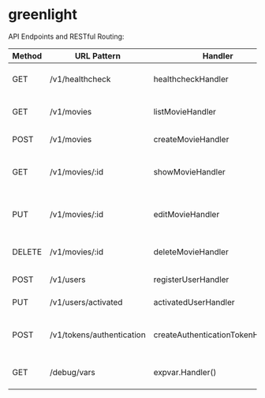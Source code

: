 # greenlight

API Endpoints and RESTful Routing:

| Method | URL Pattern      | Handler               | Action                                |
|--------|------------------|-----------------------|---------------------------------------|
| GET    | /v1/healthcheck  | healthcheckHandler    | Show application information          |
| GET    | /v1/movies       | listMovieHandler      | Show the details of all movies        |
| POST   | /v1/movies       | createMovieHandler    | Create a new movie                    |
| GET    | /v1/movies/:id   | showMovieHandler      | Show the details of a specific movie  |
| PUT    | /v1/movies/:id   | editMovieHandler      | Update the details of a specific movie |
| DELETE | /v1/movies/:id   | deleteMovieHandler    | Delete a specific movie               |
| POST   | /v1/users        | registerUserHandler   | Register a new user                   |
| PUT    | /v1/users/activated | activatedUserHandler | Activate a specific user            |
| POST   | /v1/tokens/authentication | createAuthenticationTokenHandler | Generate a new authentication token |
| GET    | /debug/vars      | expvar.Handler()      | Display application metrics           |